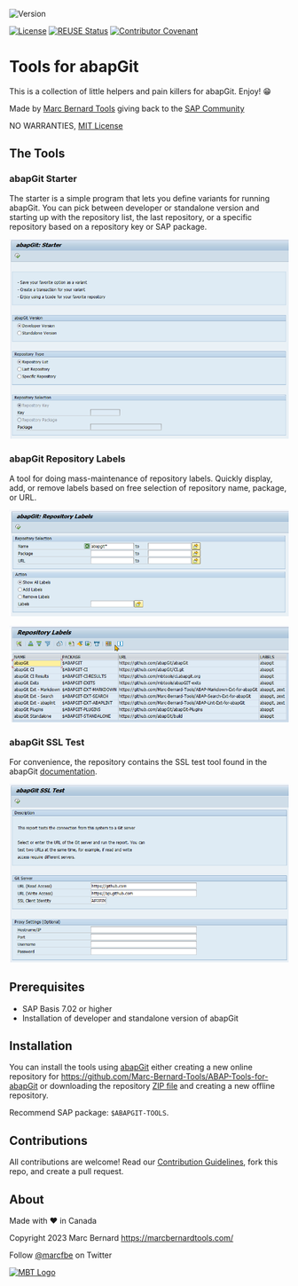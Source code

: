 ![Version](https://img.shields.io/endpoint?url=https://shield.abap.space/version-shield-json/github/Marc-Bernard-Tools/ABAP-Tools-for-abapGit/src/zabapgit_starter.prog.abap/c_version&label=Version&color=blue)

[![License](https://img.shields.io/github/license/Marc-Bernard-Tools/ABAP-Tools-for-abapGit?label=License&color=green)](LICENSE)
[![REUSE Status](https://api.reuse.software/badge/github.com/Marc-Bernard-Tools/ABAP-Tools-for-abapGit)](https://api.reuse.software/info/github.com/Marc-Bernard-Tools/ABAP-Tools-for-abapGit)
[![Contributor Covenant](https://img.shields.io/badge/Contributor%20Covenant-2.0-4baaaa.svg?color=green)](CODE_OF_CONDUCT.md)

# Tools for abapGit

This is a collection of little helpers and pain killers for abapGit. Enjoy! :grin:

Made by [Marc Bernard Tools](https://marcbernardtools.com/) giving back to the [SAP Community](https://community.sap.com/)

NO WARRANTIES, [MIT License](LICENSE)

## The Tools

### abapGit Starter

The starter is a simple program that lets you define variants for running abapGit. You can pick between developer or standalone version and starting up with the repository list, the last repository, or a specific repository based on a repository key or SAP package.

![Starter](img/abapgit_starter.png)

### abapGit Repository Labels

A tool for doing mass-maintenance of repository labels. Quickly display, add, or remove labels based on free selection of repository name, package, or URL.

![Repo Labels](img/abapgit_repo_labels_1.png)

![Repo Labels](img/abapgit_repo_labels_2.png)

### abapGit SSL Test

For convenience, the repository contains the SSL test tool found in the abapGit [documentation](https://docs.abapgit.org/guide-ssl-test.html).

![SSL Test](img/abapgit_ssl_test.png)

## Prerequisites

- SAP Basis 7.02 or higher
- Installation of developer and standalone version of abapGit

## Installation

You can install the tools using [abapGit](https://github.com/abapGit/abapGit) either creating a new online repository for https://github.com/Marc-Bernard-Tools/ABAP-Tools-for-abapGit or downloading the repository [ZIP file](https://github.com/Marc-Bernard-Tools/ABAP-Tools-for-abapGit/archive/main.zip) and creating a new offline repository.

Recommend SAP package: `$ABAPGIT-TOOLS`.

## Contributions

All contributions are welcome! Read our [Contribution Guidelines](CONTRIBUTING.md), fork this repo, and create a pull request.

## About

Made with :heart: in Canada

Copyright 2023 Marc Bernard <https://marcbernardtools.com/>

Follow [@marcfbe](https://twitter.com/marcfbe) on Twitter

<p><a href="https://marcbernardtools.com/"><img width="160" height="65" src="https://marcbernardtools.com/info/MBT_Logo_640x250_on_Gray.png" alt="MBT Logo"></a></p>
